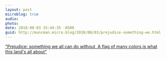 ```yaml
---
layout: post
microblog: true
audio: 
photo: 
date: 2018-08-03 15:44:35 -0500
guid: http://muncman.micro.blog/2018/08/03/prejudice-something-we.html
---
```

["Prejudice: something we all can do without  A flag of many colors is what this land's all about"](https://genius.com/Anthrax-indians-lyrics)
